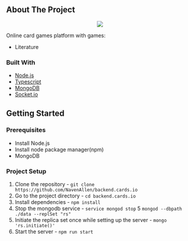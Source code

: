 ## About The Project

<p align="center">
<img src= "https://drive.google.com/uc?export=view&id=1k_WJF9hVjHiYhu9LMxAmrmqKR3AmJAmU"></p>

Online card games platform with games:
* Literature


### Built With
* [Node.js](https://nodejs.org/)
* [Typescript](https://www.typescriptlang.org/)
* [MongoDB](https://www.mongodb.com/)
* [Socket.io](https://socket.io)

## Getting Started

### Prerequisites
* Install Node.js
* Install node package manager(npm)
* MongoDB

### Project Setup

1. Clone the repository - `git clone https://github.com/NavenAllen/backend.cards.io`
2. Go to the project directory - `cd backend.cards.io`
3. Install dependencies - `npm install`
4. Stop the mongodb service - `service mongod stop`
5 `mongod --dbpath ./data --replSet "rs"`
6. Initiate the replica set once while setting up the server - `mongo 'rs.initiate()'`
7. Start the server - `npm run start`